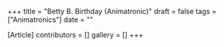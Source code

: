+++
title = "Betty B. Birthday (Animatronic)"
draft = false
tags = ["Animatronics"]
date = ""

[Article]
contributors = []
gallery = []
+++